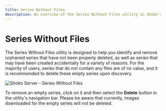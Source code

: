 ```yaml
---
title: Series Without Files
description: An overview of the Series Without Files utility in Shoko's Web UI.
---
```


# Series Without Files

The Series Without Files utility is designed to help you identify and remove orphaned series that have not been
properly deleted, as well as series that may have been created accidentally for a variety of reasons. For the majority
of users, series that do not contain any files are of no value, and it is recommended to delete these empty series
upon discovery.

![Shoko Server - Series Without Files](/images/shoko-server/shoko-server-series-without-files.jpg)

To remove an empty series, click on it and then select the **Delete** button in the utility's navigation bar. Please be
aware that currently, images downloaded for the empty series will not be deleted.
